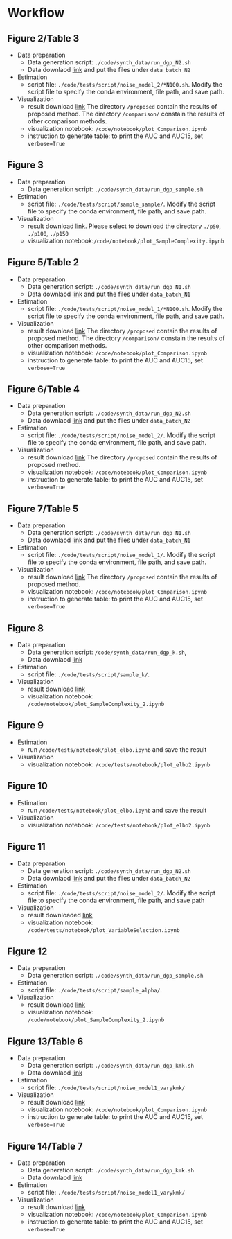 # Workflow


## Figure 2/Table 3
* Data preparation
  * Data generation script: `./code/synth_data/run_dgp_N2.sh`
  * Data downlaod [link](https://drive.google.com/drive/folders/1V-UalL77ybJZ8yq7mzkb1o1EeVDLR5Mw?usp=share_link)
  and put the files under `data_batch_N2`
* Estimation 
  * script file: `./code/tests/script/noise_model_2/*N100.sh`.
  Modify the script file to specify the conda environment, file path, and save path.
* Visualization
  * result download [link](https://drive.google.com/drive/folders/1praDtxiYMUVCNnnp30SG3JE5REIVCz7d?usp=sharing)
  The directory `/proposed` contain the results of proposed method. The directory `/comparison/` constain the results of other comparison methods. 
  * visualization notebook: `/code/notebook/plot_Comparison.ipynb`
  * instruction to generate table:
  to print the AUC and AUC15, set `verbose=True`

## Figure 3
- Data preparation
  - Data generation script: `./code/synth_data/run_dgp_sample.sh`
- Estimation 
  - script file: `./code/tests/script/sample_sample/`.
  Modify the script file to specify the conda environment, file path, and save path.
- Visualization
  - result download [link](https://drive.google.com/drive/folders/1bWxoFzd9dAZn1x7VEulELsUIbO6cAEfk?usp=sharing). Please select to download the directory `./p50`, `./p100`, `./p150` 
  - visualization notebook:`/code/notebook/plot_SampleComplexity.ipynb`

## Figure 5/Table 2
- Data preparation
  - Data generation script: `./code/synth_data/run_dgp_N1.sh`
  - Data downlaod [link](https://drive.google.com/drive/folders/1mTZW2goCCgp7ULKmd4QIxkv95maehpSI?usp=share_link)
  and put the files under `data_batch_N1`
- Estimation 
  - script file: `./code/tests/script/noise_model_1/*N100.sh`.
  Modify the script file to specify the conda environment, file path, and save path.
- Visualization
  - result download [link](https://drive.google.com/drive/folders/1jE8L4OWDd2qURhMALCo9tjrnWQbIWP8u?usp=sharing)
  The directory `/proposed` contain the results of proposed method. The directory `/comparison/` constain the results of other comparison methods. 
  - visualization notebook: `/code/notebook/plot_Comparison.ipynb`
  - instruction to generate table:
  to print the AUC and AUC15, set `verbose=True`

## Figure 6/Table 4
- Data preparation
  - Data generation script: `./code/synth_data/run_dgp_N2.sh`
  - Data downlaod [link](https://drive.google.com/drive/folders/1V-UalL77ybJZ8yq7mzkb1o1EeVDLR5Mw?usp=share_link)
  and put the files under `data_batch_N2`
- Estimation 
  - script file: `./code/tests/script/noise_model_2/`.
  Modify the script file to specify the conda environment, file path, and save path.
- Visualization
  - result download [link](https://drive.google.com/drive/folders/1V-UalL77ybJZ8yq7mzkb1o1EeVDLR5Mw?usp=share_link)
  The directory `/proposed` contain the results of proposed method. 
  - visualization notebook: `/code/notebook/plot_Comparison.ipynb`
  - instruction to generate table:
  to print the AUC and AUC15, set `verbose=True`

## Figure 7/Table 5
- Data preparation
  - Data generation script: `./code/synth_data/run_dgp_N1.sh`
  - Data downlaod [link](https://drive.google.com/drive/folders/1mTZW2goCCgp7ULKmd4QIxkv95maehpSI?usp=share_link)
  and put the files under `data_batch_N1`
- Estimation 
  - script file: `./code/tests/script/noise_model_1/`.
  Modify the script file to specify the conda environment, file path, and save path.
- Visualization
  - result download [link](https://drive.google.com/drive/folders/1jE8L4OWDd2qURhMALCo9tjrnWQbIWP8u?usp=sharing)
  The directory `/proposed` contain the results of proposed method. 
  - visualization notebook: `/code/notebook/plot_Comparison.ipynb`
  - instruction to generate table:
  to print the AUC and AUC15, set `verbose=True`

## Figure 8
- Data preparation
  - Data generation script: `/code/synth_data/run_dgp_k.sh`,
  - Data downlaod [link](https://drive.google.com/drive/folders/151_r-ttGr2uEepZX_jkUz9F3MFl1R0Po?usp=sharing)
- Estimation 
  - script file: `./code/tests/script/sample_k/`.
- Visualization
  - result download [link](https://drive.google.com/drive/folders/1bWxoFzd9dAZn1x7VEulELsUIbO6cAEfk?usp=sharing) 
  - visualization notebook: `/code/notebook/plot_SampleComplexity_2.ipynb`
## Figure 9
- Estimation 
  - run `/code/tests/notebook/plot_elbo.ipynb` and save the result
- Visualization
  - visualization notebook: `/code/tests/notebook/plot_elbo2.ipynb`
## Figure 10
- Estimation 
  - run `/code/tests/notebook/plot_elbo.ipynb` and save the result
- Visualization
  - visualization notebook: `/code/tests/notebook/plot_elbo2.ipynb`
## Figure 11
- Data preparation
  - Data generation script: `./code/synth_data/run_dgp_N2.sh`
  - Data downlaod [link](https://drive.google.com/drive/folders/1V-UalL77ybJZ8yq7mzkb1o1EeVDLR5Mw?usp=share_link)
  and put the files under `data_batch_N2`
- Estimation 
  - script file: `./code/tests/script/noise_model_2/`.
  Modify the script file to specify the conda environment, file path, and save path
- Visualization
  - result downloaded [link](https://drive.google.com/drive/folders/1LjQwRMvyhTJv2HB1xa3-TsCTQCPDp46H?usp=sharing)
  - visualization notebook: `/code/tests/notebook/plot_VariableSelection.ipynb`
## Figure 12
- Data preparation
  - Data generation script: `./code/synth_data/run_dgp_sample.sh`
- Estimation 
  - script file: `./code/tests/script/sample_alpha/`.
- Visualization
  - result download [link](https://drive.google.com/drive/folders/1bWxoFzd9dAZn1x7VEulELsUIbO6cAEfk?usp=sharing) 
  - visualization notebook: `/code/notebook/plot_SampleComplexity_2.ipynb`


## Figure 13/Table 6
- Data preparation
  - Data generation script: `./code/synth_data/run_dgp_kmk.sh`
  - Data downlaod [link](https://drive.google.com/drive/folders/1TYgPNnpni8UV95MzUXu-41vs2GeW-F3i?usp=share_link)
- Estimation 
  - script file: `./code/tests/script/noise_model1_varykmk/`
- Visualization
  - result download [link](https://drive.google.com/drive/folders/1ItaHAojkT2SrK2Ei2bGUU6QJ_WErvej9?usp=sharing)
  - visualization notebook: `/code/notebook/plot_Comparison.ipynb`
  - instruction to generate table: to print the AUC and AUC15, set `verbose=True`
## Figure 14/Table 7
- Data preparation
  - Data generation script: `./code/synth_data/run_dgp_kmk.sh`
  - Data downlaod [link](https://drive.google.com/drive/folders/1TYgPNnpni8UV95MzUXu-41vs2GeW-F3i?usp=share_link)
- Estimation 
  - script file: `./code/tests/script/noise_model1_varykmk/`
- Visualization
  - result download [link](https://drive.google.com/drive/folders/1ItaHAojkT2SrK2Ei2bGUU6QJ_WErvej9?usp=sharing)
  - visualization notebook: `/code/notebook/plot_Comparison.ipynb`
  - instruction to generate table: to print the AUC and AUC15, set `verbose=True`
